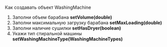 Как создавать объект WashingMachine

1. Заполни объем барабана **setVolume(double)**
2. Заполни максимальную загрузку барабана **setMaxLoading(double)**
3. Заполни наличие сушилки **setHasDryer(boolean)**
4. Укажи тип стиральной машины **setWashingMachineType(WashingMachineTypes)**